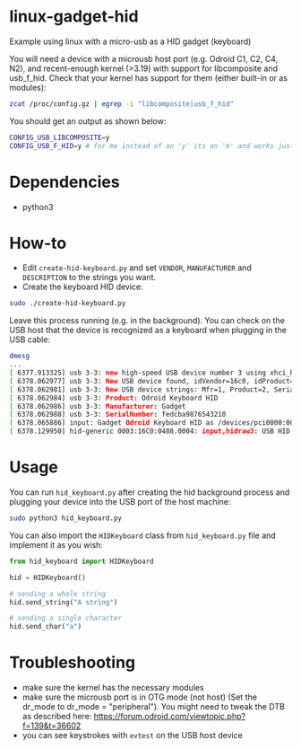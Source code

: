 # linux-gadget-hid
Example using linux with a micro-usb as a HID gadget (keyboard)

You will need a device with a microusb host port (e.g. Odroid C1, C2, C4, N2), and recent-enough kernel (>3.19) with support for libcomposite and usb_f_hid. Check that your kernel has support for them (either built-in or as modules):

```bash
zcat /proc/config.gz | egrep -i "libcomposite|usb_f_hid"
```
You should get an output as shown below:
```bash
CONFIG_USB_LIBCOMPOSITE=y
CONFIG_USB_F_HID=y # for me instead of an 'y' its an 'm' and works just fine
```

# Dependencies
  - python3

# How-to
* Edit `create-hid-keyboard.py` and set `VENDOR`, `MANUFACTURER` and `DESCRIPTION` to the strings you want.
* Create the keyboard HID device:
```bash
sudo ./create-hid-keyboard.py
```
Leave this process running (e.g. in the background). You can check on the USB host that the device is recognized as a keyboard when plugging in the USB cable:
```bash
dmesg
...
[ 6377.913325] usb 3-3: new high-speed USB device number 3 using xhci_hcd
[ 6378.062977] usb 3-3: New USB device found, idVendor=16c0, idProduct=0488, bcdDevice= 1.00
[ 6378.062981] usb 3-3: New USB device strings: Mfr=1, Product=2, SerialNumber=3
[ 6378.062984] usb 3-3: Product: Odroid Keyboard HID
[ 6378.062986] usb 3-3: Manufacturer: Gadget
[ 6378.062988] usb 3-3: SerialNumber: fedcba9876543210
[ 6378.065886] input: Gadget Odroid Keyboard HID as /devices/pci0000:00/0000:00:14.0/usb3/3-3/3-3:1.0/0003:16C0:0488.0004/input/input33
[ 6378.129950] hid-generic 0003:16C0:0488.0004: input,hidraw3: USB HID v1.01 Keyboard [Gadget Odroid Keyboard HID] on usb-0000:00:14.0-3/input0
```
# Usage
You can run `hid_keyboard.py` after creating the hid background process and plugging your device into the USB port of the host machine:

```bash
sudo python3 hid_keyboard.py
```

You can also import the `HIDKeyboard` class from `hid_keyboard.py` file and implement it as you wish:

```python
from hid_keyboard import HIDKeyboard

hid = HIDKeyboard()

# sending a whole string
hid.send_string("A string")

# sending a single character
hid.send_char("a")
```

# Troubleshooting
* make sure the kernel has the necessary modules
* make sure the microusb port is in OTG mode (not host) (Set the dr_mode to dr_mode = "peripheral"). You might need to tweak the DTB as described here: https://forum.odroid.com/viewtopic.php?f=139&t=36602
* you can see keystrokes with `evtest` on the USB host device
